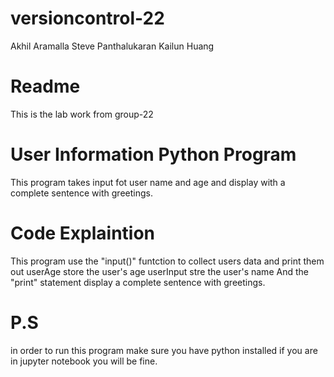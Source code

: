 # versioncontrol-22
Akhil Aramalla
Steve Panthalukaran
Kailun Huang

# Readme

This is the lab work from group-22

# User Information Python Program

This program takes input fot user name and age and display with a complete sentence with greetings.

# Code Explaintion
This program use the "input()" funtction to collect users data and print them out
userAge store the user's age
userInput stre the user's name
And the "print" statement display a complete sentence with greetings.

# P.S
in order to run this program make sure you have python installed if you are in jupyter notebook you will be fine.